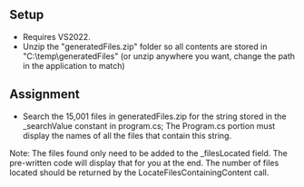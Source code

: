 ## Setup

- Requires VS2022.
- Unzip the "generatedFiles.zip" folder so all contents are stored in "C:\temp\generatedFiles" (or unzip anywhere you want, change the path in the application to match)
  
## Assignment

- Search the 15,001 files in generatedFiles.zip for the string stored in the _searchValue constant in program.cs; The Program.cs portion must display the names of all the files that contain this string.

Note: The files found only need to be added to the _filesLocated field. The pre-written code will display that for you at the end. The number of files located should be returned by the LocateFilesContainingContent call.


